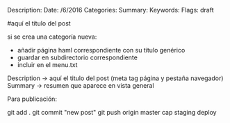 Description: 
Date: /6/2016
Categories: 
Summary:
Keywords: 
Flags: draft

#aquí el título del post

si se crea una categoría nueva:
- añadir página haml correspondiente con su título genérico
- guardar en subdirectorio correspondiente
- incluir en el menu.txt

Description -> aquí el titulo del post (meta tag página y pestaña navegador)
Summary -> resumen que aparece en vista general



Para publicación:

git add .
git commit "new post"
git push origin master
cap staging deploy

